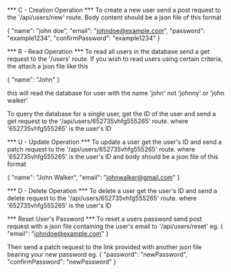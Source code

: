

*** C - Creation Operation ***
To create a new user send a post request to the '/api/users/new' route. Body content should be a json file of this format

{
    "name": "john doe",
    "email": "johndoe@example.com",
    "password": "example1234",
    "confirmPassword": "example1234"
}

*** R - Read Operation ***
To read all users in the database send a get request to the '/users' route. If you wish to read users using certain criteria, the attach a json file like this

{
    "name": "John"
}

this will read the database for user with the name 'john' not 'johnny' or 'john walker'

To query the database for a single user, get the ID of the user and send a get request to the '/api/users/652735vhfg555265' route.
where '652735vhfg555265' is the user's ID

*** U - Update Operation ***
To update a user get the user's ID and send a patch request to the '/api/users/652735vhfg555265' route.
where '652735vhfg555265' is the user's ID and body should be a json file of this format

{
    "name": "John Walker",
    "email": "johnwalker@gmail.com"
}

*** D - Delete Operation ***
To delete a user get the user's ID and send a delete request to the '/api/users/652735vhfg555265' route.
where '652735vhfg555265' is the user's ID

*** Reset User's Password ***
To reset a users password send post request with a json file containing the user's email to '/api/users/reset'
eg.
{
    "email": "johndoe@example.com"
}

Then send a patch request to the link provided with another json file bearing your new password
eg.
{
    "password": "newPassword",
    "confirmPassword": "newPassword"
}